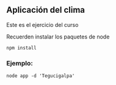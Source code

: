 ## Aplicación del clima

Este es el ejercicio del curso

Recuerden instalar los paquetes de node

```
npm install
```
### Ejemplo:
```
node app -d 'Tegucigalpa'
```